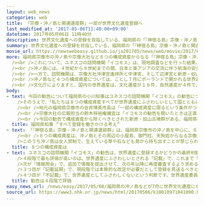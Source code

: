 ```yaml
---
layout: web_news
categories: web
title: 「宗像・沖ノ島と関連遺産群」一部が世界文化遺産登録へ
last_modified_at: '2017-05-06T11:40:00+09:00'
datetime: 2017年05月06日 11時40分
description: 世界文化遺産への登録を目指している、福岡県の「『神宿る島』宗像・沖ノ島と関連遺産群」について、ユネスコの諮問機関は「世界遺産にふさわしい」と勧告し、ことし７月に世界文化遺産に登録される見通しとなりました。一方で、８つの構成資産のうち、宗像大社中津宮など４つの構成資産については「除外すべき」と勧告され、文化庁は「全体としては厳しい勧告内容だ。地元の福岡県などと協議して、今後の対応を検討したい」と話しています。
summary: 世界文化遺産への登録を目指している、福岡県の「『神宿る島』宗像・沖ノ島と関連遺産群」について、ユネスコの諮問機関は「世界遺産にふさわしい」と勧告し、ことし７月に世界文化遺産に登録される見通しとなりました。一方で、８つの構成資産のうち、宗像大社中津宮など４つの構成資産については「除外すべき」と勧告され、文化庁は「全体としては厳しい勧告内容だ。地元の福岡県などと協議して、今後の対応を検討したい」と話しています。
movie_url: https://newswebeasy.github.io/ja201705/news/web/movie/2017/05/08/k10010971841000.mp4
more: 福岡県宗像市の沖ノ島や宗像大社など８つの構成資産からなる「『神宿る島』宗像・沖ノ島と関連遺産群」は、日本政府がことし７月の世界文化遺産への登録を目指しています。<br
  /><br />これについて、ユネスコの諮問機関「イコモス」は、現地調査などを行った結果、８つの構成資産のうち、沖ノ島とその周辺にある小屋島、御門柱、天狗岩の合わせて４つの資産について、「世界遺産に登録することがふさわしい」とする勧告をまとめました。<br
  /><br />沖ノ島には、４世紀から９世紀までの間、日本と東アジアの交流に伴う航海の安全などを願った祭りの遺跡が、多くの装飾品とともにそのまま残されています。<br
  /><br />一方で、諮問機関は、宗像大社沖津宮遙拝所と中津宮、そして辺津宮と新原・奴山古墳群の４つの資産については、「世界的な価値とは認められず、除外すべき」としたうえで、名称も「『神宿る島』沖ノ島」と変更するよう勧告しました。<br
  /><br />沖ノ島など４つの構成資産については、ことし７月にポーランドで開かれる世界遺産委員会で正式に世界文化遺産に登録される見通しとなりましたが、文化庁は「沖ノ島の考古学的な価値は認められたが、４つの構成資産が除外され、厳しい勧告と受け止めている。地元の福岡県などと協議して、今後の対応を検討したい」と話しました。<br
  /><br />文化庁によりますと、国内の世界遺産は、文化遺産が１６件、自然遺産が４件で、今回登録が決まれば２１件目となります。
body:
- text: 今回の勧告について福岡県の小川知事はユネスコの諮問機関「イコモス」の勧告について６日午前、県庁で報道各社の取材に応じました。このなかで小川知事は「沖ノ島の古代祭しの考古学的価値がしっかり認められうれしく思う。しかし、評価されながらも４つの構成資産が除外されたことは非常に残念で厳しい勧告だと思っている」と述べました。<br
    />そのうえで、「私たちは８つの構成資産すべてが世界遺産にふさわしいとして国とともに推薦している。その主張が認められるよう勧告の内容をしっかりと分析して、７月の世界遺産委員会に向けて最善を尽くしていきたい」と述べ、すべての構成資産が世界遺産に登録されるよう国や地元と協力して引き続き働きかける考えを示しました。<br
    /><br />地元の福岡県宗像市の谷井博美市長は「一部の構成資産に限るという条件がつく厳しい内容に、とても驚いている。どういう理由で今回の勧告に至ったのか具体的な情報が届いておらず、詳しいことは言えないが、８つの構成資産すべてが記載となるよう、国や福岡県などと手を携え、最後までしっかり取り組んでいきたい」とするコメントを発表しました。<br
    /><br />宗像大社の広報担当の鈴木祥裕権禰宜は「イコモスの勧告を聞いたときは正直、残念な気持ちになりました。国や県などにはあらためて信仰の歴史をしっかりと伝えていき、３つの宮がそろって世界遺産に登録されることを願っています」と話していました。<br
    /><br />今回の勧告で構成資産から除くべきとされた新原・奴山古墳群がある、福岡県福津市の原崎智仁市長は「大変厳しい内容となっている。今後は国や福岡県などと連携をとりながら、７月の世界遺産委員会ですべての資産が記載されるよう最善を尽くしていきたい」というコメントを発表しました。
  title: 福岡県知事 “すべて登録を働きかける考え”
- text: 「『神宿る島』宗像・沖ノ島と関連遺跡群」は、福岡県宗像市の沖ノ島を中心に、８つの資産で構成される遺産群です。<br />４世紀から９世紀までの間、航海の安全などを願い、多くの装飾品などを用いた古代の祭りが行われていたことを示す考古遺跡が、そのまま残されています。<br
    /><br />８つの構成資産は、沖ノ島とその周辺の小屋島、御門柱、天狗岩からなる宗像大社沖津宮、そして、宗像大社沖津宮遙拝所と宗像大社中津宮、宗像大社辺津宮、福津市にある新原・奴山古墳群です。<br
    />このうち沖ノ島は女人禁制で、生えている草や石なども島から持ち出すことが禁じられた、神聖な場所とされています。<br /><br />世界文化遺産への登録を目指す暫定リストには平成２１年に記載され、去年１月に「神聖な島として、信仰の対象であることなどが世界的に見ても顕著だ」などとして、日本政府がユネスコに推薦していました。
  title: ８つの構成資産は
- text: ユネスコの諮問機関「イコモス」の勧告は、世界遺産に登録するかどうかの最終判断に大きく影響します。<br /><br />勧告は、「普遍的な価値の証明が十分か」や「保全状況は十分か」といった観点で４段階の評価を示します。<br
    />４段階で最も評価が高いのは、世界遺産にふさわしいとされる「記載」で、これまで「記載」の勧告を受けた日本の遺産は、すべてが世界遺産に登録されています。<br
    />次が「情報照会」で、追加で情報を提出させて、次の年以降に再度審査するよう求めるものです。ただ最近では、「情報照会」とされても、世界遺産委員会で登録が認められるケースも出ています。<br
    />３つ目が「記載延期」で、現段階では本質的な改定が必要だとして登録を見送るべきという内容の勧告です。政府の推薦の段階からやり直す必要があり、再審査を受けられるのは早くても２年後以降になります。ただ過去には、島根県の「石見銀山遺跡」のように、「記載延期」とされたものが、勧告を覆す形でその年に世界遺産に登録されたケースもあります。<br
    />４つ目が「不記載」で、世界遺産としてふさわしくないという判断です。世界遺産委員会でこの勧告内容が確定すれば、再度推薦することができなくなります。
  title: 勧告は４段階で評価
easy_news_url: /news/easy/2017/05/08/福岡県の沖ノ島などが7月に世界文化遺産になりそう/
source_url: https://www3.nhk.or.jp/news/html/20170506/k10010971841000.html
...
```

